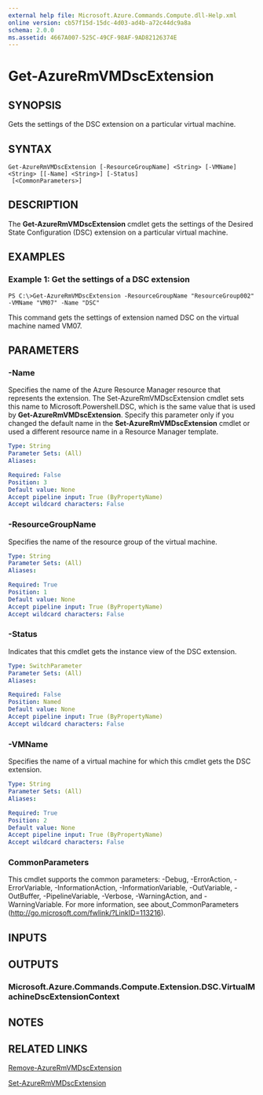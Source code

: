 ```yaml
---
external help file: Microsoft.Azure.Commands.Compute.dll-Help.xml
online version: cb57f15d-15dc-4d03-ad4b-a72c44dc9a8a
schema: 2.0.0
ms.assetid: 4667A007-525C-49CF-98AF-9AD82126374E
---
```


# Get-AzureRmVMDscExtension

## SYNOPSIS
Gets the settings of the DSC extension on a particular virtual machine.

## SYNTAX

```
Get-AzureRmVMDscExtension [-ResourceGroupName] <String> [-VMName] <String> [[-Name] <String>] [-Status]
 [<CommonParameters>]
```

## DESCRIPTION
The **Get-AzureRmVMDscExtension** cmdlet gets the settings of the Desired State Configuration (DSC) extension on a particular virtual machine.

## EXAMPLES

### Example 1: Get the settings of a DSC extension
```
PS C:\>Get-AzureRmVMDscExtension -ResourceGroupName "ResourceGroup002" -VMName "VM07" -Name "DSC"
```

This command gets the settings of extension named DSC on the virtual machine named VM07.

## PARAMETERS

### -Name
Specifies the name of the Azure Resource Manager resource that represents the extension.
The Set-AzureRmVMDscExtension cmdlet sets this name to Microsoft.Powershell.DSC, which is the same value that is used by **Get-AzureRmVMDscExtension**.
Specify this parameter only if you changed the default name in the **Set-AzureRmVMDscExtension** cmdlet or used a different resource name in a Resource Manager template.

```yaml
Type: String
Parameter Sets: (All)
Aliases: 

Required: False
Position: 3
Default value: None
Accept pipeline input: True (ByPropertyName)
Accept wildcard characters: False
```

### -ResourceGroupName
Specifies the name of the resource group of the virtual machine.

```yaml
Type: String
Parameter Sets: (All)
Aliases: 

Required: True
Position: 1
Default value: None
Accept pipeline input: True (ByPropertyName)
Accept wildcard characters: False
```

### -Status
Indicates that this cmdlet gets the instance view of the DSC extension.

```yaml
Type: SwitchParameter
Parameter Sets: (All)
Aliases: 

Required: False
Position: Named
Default value: None
Accept pipeline input: True (ByPropertyName)
Accept wildcard characters: False
```

### -VMName
Specifies the name of a virtual machine for which this cmdlet gets the DSC extension.

```yaml
Type: String
Parameter Sets: (All)
Aliases: 

Required: True
Position: 2
Default value: None
Accept pipeline input: True (ByPropertyName)
Accept wildcard characters: False
```

### CommonParameters
This cmdlet supports the common parameters: -Debug, -ErrorAction, -ErrorVariable, -InformationAction, -InformationVariable, -OutVariable, -OutBuffer, -PipelineVariable, -Verbose, -WarningAction, and -WarningVariable. For more information, see about_CommonParameters (http://go.microsoft.com/fwlink/?LinkID=113216).

## INPUTS

## OUTPUTS

### Microsoft.Azure.Commands.Compute.Extension.DSC.VirtualMachineDscExtensionContext

## NOTES

## RELATED LINKS

[Remove-AzureRmVMDscExtension](./Remove-AzureRmVMDscExtension.md)

[Set-AzureRmVMDscExtension](./Set-AzureRmVMDscExtension.md)


